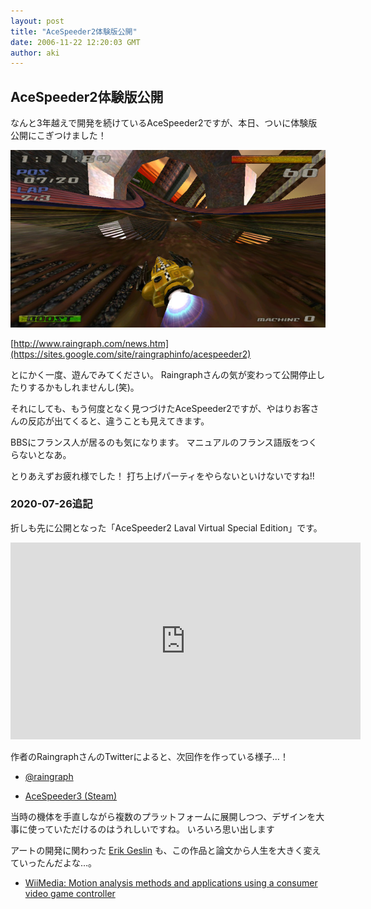 ```yaml
---
layout: post
title: "AceSpeeder2体験版公開"
date: 2006-11-22 12:20:03 GMT
author: aki
---
```

## AceSpeeder2体験版公開

なんと3年越えで開発を続けているAceSpeeder2ですが、本日、ついに体験版公開にこぎつけました！

![20061122.jpg](/assets/2006/20061122.jpg)


[http://www.raingraph.com/news.htm](https://sites.google.com/site/raingraphinfo/acespeeder2)

とにかく一度、遊んでみてください。
Raingraphさんの気が変わって公開停止したりするかもしれませんし(笑)。


それにしても、もう何度となく見つづけたAceSpeeder2ですが、やはりお客さんの反応が出てくると、違うことも見えてきます。

BBSにフランス人が居るのも気になります。
マニュアルのフランス語版をつくらないとなあ。

とりあえずお疲れ様でした！
打ち上げパーティをやらないといけないですね!!

### 2020-07-26追記

折しも先に公開となった「AceSpeeder2 Laval Virtual Special Edition」です。

<iframe width="560" height="315" src="https://www.youtube.com/embed/N4WtupBoRMI" frameborder="0" allow="accelerometer; autoplay; encrypted-media; gyroscope; picture-in-picture" allowfullscreen></iframe>

作者のRaingraphさんのTwitterによると、次回作を作っている様子…！

- [@raingraph](https://twitter.com/raingraph)

- [AceSpeeder3 (Steam)](https://store.steampowered.com/app/885290/AceSpeeder3/)


当時の機体を手直しながら複数のプラットフォームに展開しつつ、デザインを大事に使っていただけるのはうれしいですね。
いろいろ思い出します

アートの開発に関わった [Erik Geslin](https://www.researchgate.net/profile/Erik_Geslin) も、この作品と論文から人生を大きく変えていったんだよな…。

- [WiiMedia: Motion analysis methods and applications using a consumer video game controller](https://www.researchgate.net/publication/234819226_WiiMedia_Motion_analysis_methods_and_applications_using_a_consumer_video_game_controller)